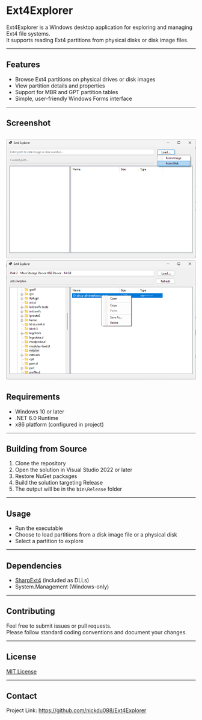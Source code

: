 # Ext4Explorer

Ext4Explorer is a Windows desktop application for exploring and managing Ext4 file systems.  
It supports reading Ext4 partitions from physical disks or disk image files.

---

## Features

- Browse Ext4 partitions on physical drives or disk images  
- View partition details and properties  
- Support for MBR and GPT partition tables  
- Simple, user-friendly Windows Forms interface

---

## Screenshot

![Ext4Explorer Screenshot](Screenshots/main.png)
![Ext4Explorer Screenshot](Screenshots/file.png)
---

## Requirements

- Windows 10 or later  
- .NET 6.0 Runtime  
- x86 platform (configured in project)

---

## Building from Source

1. Clone the repository  
2. Open the solution in Visual Studio 2022 or later  
3. Restore NuGet packages  
4. Build the solution targeting Release  
5. The output will be in the `bin\Release` folder

---

## Usage

- Run the executable  
- Choose to load partitions from a disk image file or a physical disk  
- Select a partition to explore

---

## Dependencies

- [SharpExt4](https://github.com/nickdu088/SharpExt4) (included as DLLs)  
- System.Management (Windows-only)

---

## Contributing

Feel free to submit issues or pull requests.  
Please follow standard coding conventions and document your changes.

---

## License

[MIT License](LICENSE)

---

## Contact
Project Link: https://github.com/nickdu088/Ext4Explorer
